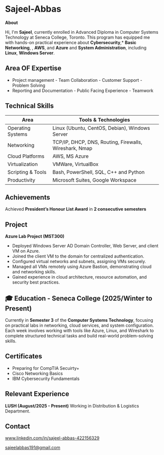 # Sajeel-Abbas
**About**

Hi, I'm **Sajeel**, currently enrolled in Advanced Diploma in Computer Systems Technology at Seneca College, Toronto. This program has equipped me with hands-on practical experience about **Cybersecurity**,* **Basic Networking**, , **AWS**, and **Azure** and **System Administration**, including **Linux**, **Windows Server**.

## Area OF Expertise
- Project management               - Team Collaboration          - Customer Support           - Problem Solving
- Reporting and Documentation      - Public Facing Experience    - Teamwork                   
## Technical Skills
| Area               | Tools & Technologies                                  |
|--------------------|-------------------------------------------------------|
| Operating Systems  | Linux (Ubuntu, CentOS, Debian), Windows Server                |
| Networking         | TCP/IP, DHCP, DNS, Routing, Firewalls, Wireshark, Nmap |
| Cloud Platforms    | AWS, MS Azure      
| Virtualization     | VMWare, VirtualBox                                    |
| Scripting & Tools  | Bash, PowerShell, SQL, C++ and Python                                |
| Productivity       | Microsoft Suites, Google Workspace              |
## Achievements
Achieved **President’s Honour List Award** in **2 consecutive semesters**  

## Project
**Azure Lab Project (MST300)**  
- Deployed Windows Server AD Domain Controller, Web Server, and client VM on Azure.
- Joined the client VM to the domain for centralized authentication.
- Configured virtual networks and subnets, assigning VMs securely.
- Managed all VMs remotely using Azure Bastion, demonstrating cloud and networking skills.
- Gained experience in cloud architecture, resource automation, and security best practices.

## 🎓 Education - Seneca College (2025/Winter to Present)
Currently in **Semester 3** of the **Computer Systems Technology**, focusing on practical labs in networking, cloud services, and system configuration. Each week involves working with tools like Azure, Linux, and Wireshark to complete structured technical tasks and build real-world problem-solving skills.

## Certificates
- Preparing for CompTIA Secuirty+
- Cisco Networking Basics
- IBM Cybersecurity Fundamentals

## Relevant Experience
**LUSH (August/2025 - Present)** Working in Distribution & Logistics Department.

## Contact

www.linkedin.com/in/sajeel-abbas-422156329

sajeelabbas191@gmail.com

